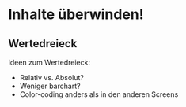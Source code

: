Inhalte überwinden!
===================





Wertedreieck
------------

Ideen zum Wertedreieck:

* Relativ vs. Absolut? 
* Weniger barchart? 
* Color-coding anders als in den anderen Screens